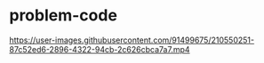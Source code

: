 # problem-code
https://user-images.githubusercontent.com/91499675/210550251-87c52ed6-2896-4322-94cb-2c626cbca7a7.mp4
